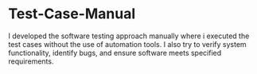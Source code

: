 # Test-Case-Manual
I developed the software testing  approach manually where i executed the test cases without the use of automation tools. I also try to verify system functionality, identify bugs, and ensure software meets specified requirements. 
